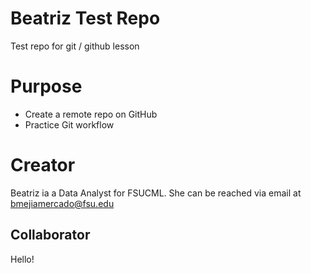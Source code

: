 # Beatriz Test Repo
Test repo for git / github lesson

# Purpose

- Create a remote repo on GitHub
- Practice Git workflow

# Creator
Beatriz ia a Data Analyst for FSUCML. She can be reached via email at [bmejiamercado@fsu.edu](mailto:bmejiamercado@fsu.edu)

## Collaborator

Hello! 